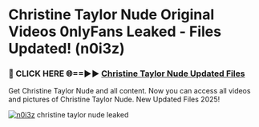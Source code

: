 # Christine Taylor Nude Original Videos 0nlyFans Leaked - Files Updated! (n0i3z)

<h3>🔴 CLICK HERE 🌐==►► <a href="https://tinyurl.com/5h6xmrr3" rel="nofollow">Christine Taylor Nude Updated Files</a></h3>

Get Christine Taylor Nude and all content. Now you can access all videos and pictures of Christine Taylor Nude. New Updated Files 2025!

[![n0i3z](https://i.imgur.com/KVD873Z.gif)](https://tinyurl.com/5h6xmrr3)
christine taylor nude leaked